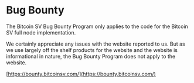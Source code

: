 # Bug Bounty

The Bitcoin SV Bug Bounty Program only applies to the code for the Bitcoin SV full node implementation.

We certainly appreciate any issues with the website reported to us. But as we use largely off the shelf products for the website and the website is informational in nature, the Bug Bounty Program does not apply to the website.

[https://bounty.bitcoinsv.com/](https://bounty.bitcoinsv.com/)
